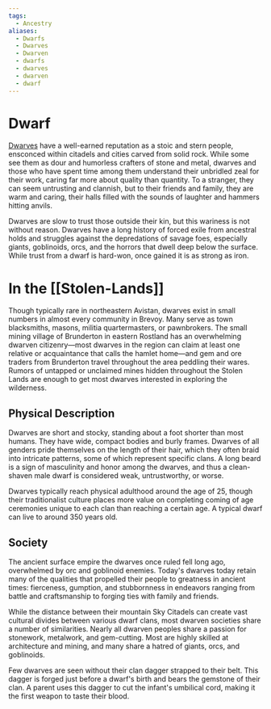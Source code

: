 ```yaml
---
tags:
  - Ancestry
aliases:
  - Dwarfs
  - Dwarves
  - Dwarven
  - dwarfs
  - dwarves
  - dwarven
  - dwarf
---
```

# Dwarf
[Dwarves](https://2e.aonprd.com/Ancestries.aspx?ID=1)  have a well-earned reputation as a stoic and stern people, ensconced within citadels and cities carved from solid rock. While some see them as dour and humorless crafters of stone and metal, dwarves and those who have spent time among them understand their unbridled zeal for their work, caring far more about quality than quantity. To a stranger, they can seem untrusting and clannish, but to their friends and family, they are warm and caring, their halls filled with the sounds of laughter and hammers hitting anvils.

Dwarves are slow to trust those outside their kin, but this wariness is not without reason. Dwarves have a long history of forced exile from ancestral holds and struggles against the depredations of savage foes, especially giants, goblinoids, orcs, and the horrors that dwell deep below the surface. While trust from a dwarf is hard-won, once gained it is as strong as iron.
# In the [[Stolen-Lands]]
Though typically rare in northeastern Avistan, dwarves exist in small numbers in almost every community in Brevoy. Many serve as town blacksmiths, masons, militia quartermasters, or pawnbrokers. The small mining village of Brunderton in eastern Rostland has an overwhelming dwarven citizenry—most dwarves in the region can claim at least one relative or acquaintance that calls the hamlet home—and gem and ore traders from Brunderton travel throughout the area peddling their wares. Rumors of untapped or unclaimed mines hidden throughout the Stolen Lands are enough to get most dwarves interested in exploring the wilderness.

## Physical Description
Dwarves are short and stocky, standing about a foot shorter than most humans. They have wide, compact bodies and burly frames. Dwarves of all genders pride themselves on the length of their hair, which they often braid into intricate patterns, some of which represent specific clans. A long beard is a sign of masculinity and honor among the dwarves, and thus a clean-shaven male dwarf is considered weak, untrustworthy, or worse.

Dwarves typically reach physical adulthood around the age of 25, though their traditionalist culture places more value on completing coming of age ceremonies unique to each clan than reaching a certain age. A typical dwarf can live to around 350 years old.

## Society
The ancient surface empire the dwarves once ruled fell long ago, overwhelmed by orc and goblinoid enemies. Today's dwarves today retain many of the qualities that propelled their people to greatness in ancient times: fierceness, gumption, and stubbornness in endeavors ranging from battle and craftsmanship to forging ties with family and friends.

While the distance between their mountain Sky Citadels can create vast cultural divides between various dwarf clans, most dwarven societies share a number of similarities. Nearly all dwarven peoples share a passion for stonework, metalwork, and gem-cutting. Most are highly skilled at architecture and mining, and many share a hatred of giants, orcs, and goblinoids.

Few dwarves are seen without their clan dagger strapped to their belt. This dagger is forged just before a dwarf's birth and bears the gemstone of their clan. A parent uses this dagger to cut the infant's umbilical cord, making it the first weapon to taste their blood.
